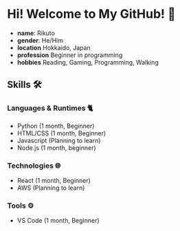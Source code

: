 # Hi! Welcome to My GitHub! 👋
- **name**: Rikuto
- **gender**: He/Him
- **location** Hokkaido, Japan
- **profession** Beginner in programming
- **hobbies** Reading, Gaming, Programming, Walking


## Skills 🛠️
### Languages & Runtimes 🐈
- Python (1 month, Beginner)
- HTML/CSS (1 month, Beginner)
- Javascript (Planning to learn)
- Node.js (1 month, beginner)

### Technologies 🌐
- React (1 month, Beginner)
- AWS (Planning to learn)

### Tools ⚙️
- VS Code (1 month, Beginner)

